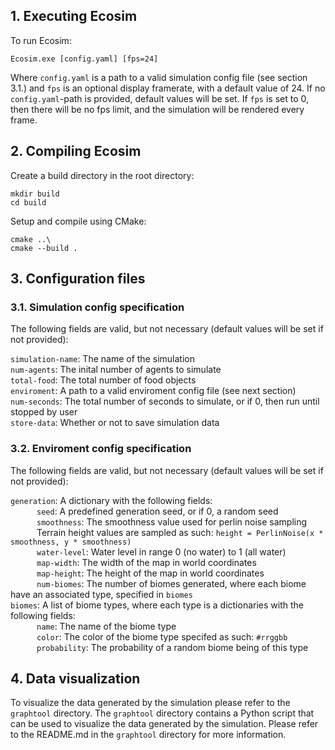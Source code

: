 ## 1. Executing Ecosim

To run Ecosim:

`Ecosim.exe [config.yaml] [fps=24]`

Where `config.yaml` is a path to a valid simulation config file (see section 3.1.) and `fps` is an optional display framerate, with a default value of 24. If no `config.yaml`-path is provided, default values will be set. If `fps` is set to 0, then there will be no fps limit, and the simulation will be rendered every frame.

## 2. Compiling Ecosim

Create a build directory in the root directory:

`mkdir build`\
`cd build`

Setup and compile using CMake:

`cmake ..\`\
`cmake --build .`

## 3. Configuration files

### 3.1. Simulation config specification

The following fields are valid, but not necessary (default values will be set if not provided):

`simulation-name`: The name of the simulation \
`num-agents`: The inital number of agents to simulate \
`total-food`: The total number of food objects \
`enviroment`: A path to a valid enviroment config file (see next section)\
`num-seconds`: The total number of seconds to simulate, or if 0, then run until stopped by user\
`store-data`: Whether or not to save simulation data

### 3.2. Enviroment config specification

The following fields are valid, but not necessary (default values will be set if not provided):

`generation`: A dictionary with the following fields:\
   `seed`: A predefined generation seed, or if 0, a random seed\
   `smoothness`: The smoothness value used for perlin noise sampling\
   Terrain height values are sampled as such: `height = PerlinNoise(x * smoothness, y * smoothness)`\
   `water-level`: Water level in range 0 (no water) to 1 (all water)\
   `map-width`: The width of the map in world coordinates\
   `map-height`: The height of the map in world coordinates\
   `num-biomes`: The number of biomes generated, where each biome have an associated type, specified in `biomes`\
`biomes`: A list of biome types, where each type is a dictionaries with the following fields:\
   `name`: The name of the biome type\
   `color`: The color of the biome type specifed as such: `#rrggbb`\
   `probability`: The probability of a random biome being of this type

## 4. Data visualization

To visualize the data generated by the simulation please refer to the `graphtool` directory. The `graphtool` directory contains a Python script that can be used to visualize the data generated by the simulation. Please refer to the README.md in the `graphtool` directory for more information.
